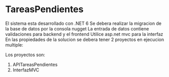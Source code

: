 # TareasPendientes
El sistema esta desarrollado con .NET 6
Se debera realizar la migracion de la base de datos por la consola nugget
La entrada de datos contiene validaciones para backend y el frontend
Utilice asp.net mvc para la interfaz
En las propiedades de la solucion se debera tener 2 proyectos en ejecucion multiple:

Los proyectos son:
1. APITareasPendientes
2. InterfazMVC
